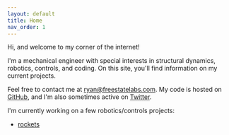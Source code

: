 ```yaml
---
layout: default
title: Home
nav_order: 1
--- 
```


Hi, and welcome to my corner of the internet!  

I'm a mechanical engineer with special interests in structural dynamics, robotics, controls, and coding. On this site, you'll find information on my current projects.  

Feel free to contact me at [ryan@freestatelabs.com](mailto:ryan@freestatelabs.com). My code is hosted on [GitHub](https://github.com/freestatelabs), and I'm also sometimes active on [Twitter](https://twitter.com/free_state_labs).

I'm currently working on a few robotics/controls projects:
* [rockets](rockets)

